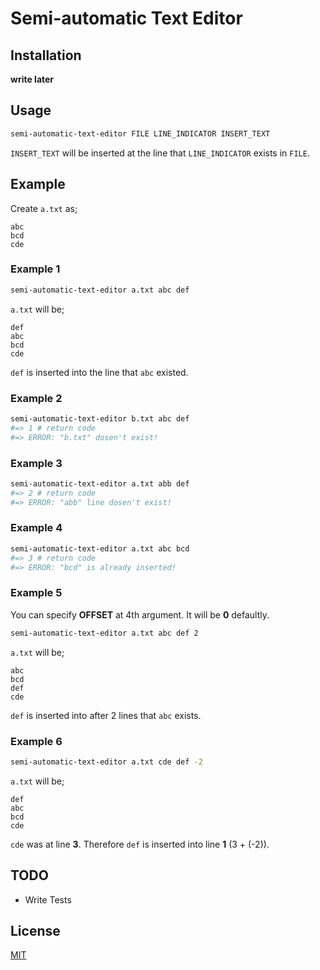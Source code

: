 # Semi-automatic Text Editor

## Installation

**write later**

## Usage

```sh
semi-automatic-text-editor FILE LINE_INDICATOR INSERT_TEXT
```

`INSERT_TEXT` will be inserted at the line that `LINE_INDICATOR` exists in `FILE`.

## Example

Create `a.txt` as;

```text
abc
bcd
cde
```

### Example 1

```bash
semi-automatic-text-editor a.txt abc def
```

`a.txt` will be;

```text
def
abc
bcd
cde
```

`def` is inserted into the line that `abc` existed.

### Example 2

```sh
semi-automatic-text-editor b.txt abc def
#=> 1 # return code
#=> ERROR: "b.txt" dosen't exist!
```

### Example 3

```sh
semi-automatic-text-editor a.txt abb def
#=> 2 # return code
#=> ERROR: "abb" line dosen't exist!
```

### Example 4

```sh
semi-automatic-text-editor a.txt abc bcd
#=> 3 # return code
#=> ERROR: "bcd" is already inserted!
```

### Example 5

You can specify **OFFSET** at 4th argument. It will be **0** defaultly.

```sh
semi-automatic-text-editor a.txt abc def 2
```

`a.txt` will be;

```text
abc
bcd
def
cde
```

`def` is inserted into after 2 lines that `abc` exists.

### Example 6

```sh
semi-automatic-text-editor a.txt cde def -2
```

`a.txt` will be;

```text
def
abc
bcd
cde
```

`cde` was at line **3**. Therefore `def` is inserted into line **1** (3 + (-2)).

## TODO

* Write Tests

## License

[MIT](http://opensource.org/licenses/MIT)
